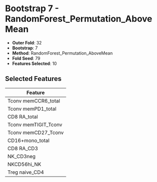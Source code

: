 # Bootstrap 7 - RandomForest_Permutation_AboveMean

- **Outer Fold**: 32
- **Bootstrap**: 7
- **Method**: RandomForest_Permutation_AboveMean
- **Fold Seed**: 79
- **Features Selected**: 10

## Selected Features

| Feature |
|---------|
| Tconv memCCR6_total |
| Tconv memPD1_total |
| CD8 RA_total |
| Tconv memTIGIT_Tconv |
| Tconv memCD27_Tconv |
| CD16+mono_total |
| CD8 RA_CD3 |
| NK_CD3neg |
| NKCD56hi_NK |
| Treg naive_CD4 |
